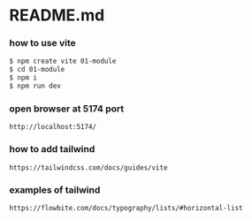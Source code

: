 # README.md

### how to use vite
```sh 
$ npm create vite 01-module
$ cd 01-module
$ npm i
$ npm run dev
```



### open browser at 5174 port
```
http://localhost:5174/
```



### how to add tailwind
```
https://tailwindcss.com/docs/guides/vite
```



### examples of tailwind
```
https://flowbite.com/docs/typography/lists/#horizontal-list
```
